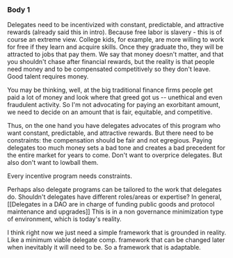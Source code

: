 ### Body 1

Delegates need to be incentivized with constant, predictable, and attractive rewards (already said this in intro). Because free labor is slavery - this is of course an extreme view. College kids, for example, are more willing to work for free if they learn and acquire skills. Once they graduate tho, they will be attracted to jobs that pay them. We say that money doesn't matter, and that you shouldn't chase after financial rewards, but the reality is that people need money and to be compensated competitively so they don't leave. Good talent requires money. 

You may be thinking, well, at the big traditional finance firms people get paid a lot of money and look where that greed got us -- unethical and even fraudulent activity. So I'm not advocating for paying an exorbitant amount, we need to decide on an amount that is fair, equitable, and competitive. 

Thus, on the one hand you have delegates advocates of this program who want constant, predictable, and attractive rewards. But there need to be constraints: the compensation should be fair and not egregious. Paying delegates too much money sets a bad tone and creates a bad precedent for the entire market for years to come. Don't want to overprice delegates. But also don't want to lowball them. 

Every incentive program needs constraints.  

Perhaps also delegate programs can be tailored to the work that delegates do. Shouldn't delegates have different roles/areas or expertise? In general, [[Delegates in a DAO are in charge of funding public goods and protocol maintenance and upgrades]] This is in a non governance minimization type of environment, which is today's reality. 

I think right now we just need a simple framework that is grounded in reality. Like a minimum viable delegate comp. framework that can be changed later when inevitably it will need to be. So a framework that is adaptable. 


